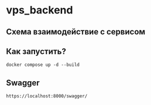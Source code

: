 # vps_backend



## Схема взаимодействие с сервисом

## Как запустить?

```shell
docker compose up -d --build
```

## Swagger
```djangourlpath
https://localhost:8000/swagger/
```